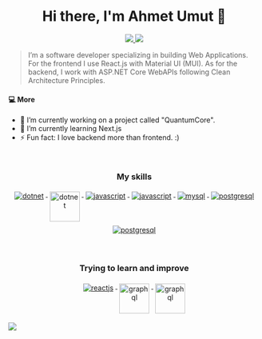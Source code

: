 <h1 align="center">Hi there, I'm Ahmet Umut 👋</h1>

<p align="center"> 
 <a href="https://github.com/lsquantum" alt="ahmetumut's github">
   <img src="https://img.shields.io/badge/-@lsquantum-%23181717?style=flat-square&logo=github" />
 </a>
 <a href="https://www.linkedin.com/in/ahmet-umut-serefoglu" alt="ahmetumut's linkedin">
   <img src="https://img.shields.io/badge/-lsquantum-blue?style=flat-square&logo=Linkedin&logoColor=white&link=https://www.linkedin.com/in/ahmet-umut-serefoglu" />
 </a>
</p>

> I’m a software developer specializing in building Web Applications. For the frontend I use React.js with Material UI (MUI). As for the backend, I work with ASP.NET Core WebAPIs following Clean Architecture Principles. 

#### 💻 More
- 🔭 I’m currently working on a project called "QuantumCore".
- 🌱 I’m currently learning Next.js
- ⚡ Fun fact: I love backend more than frontend. :) 

</br>
<div align="center"> 
  <h3>
   My skills
  </h3>
</div>

<p align="center">
  <a href="https://dotnet.microsoft.com/">
    <img src="https://www.vectorlogo.zone/logos/dotnet/dotnet-ar21.svg" alt="dotnet" style="vertical-align:top; margin:4px;">
  </a>
  <a href="https://dotnet.microsoft.com/">
    <img src="https://upload.wikimedia.org/wikipedia/commons/e/ee/.NET_Core_Logo.svg" height="60px" alt="dotnet" style="vertical-align:top; margin:4px;">
  </a>
  <a href="https://www.javascript.com/">
    <img src="https://www.vectorlogo.zone/logos/javascript/javascript-horizontal.svg" alt="javascript" style="vertical-align:top; margin:4px;">
  </a>  
   <a href="https://www.typescriptlang.org/">
    <img src="https://www.vectorlogo.zone/logos/typescriptlang/typescriptlang-ar21.svg" alt="javascript" style="vertical-align:top; margin:4px;">
  </a>
    <a href="https://www.mysql.com/">
    <img src="https://www.vectorlogo.zone/logos/mysql/mysql-horizontal.svg" alt="mysql" style="vertical-align:top; margin:4px;">
  </a>  
      <a href="https://www.postgresql.org/">
    <img src="https://www.vectorlogo.zone/logos/postgresql/postgresql-horizontal.svg" alt="postgresql" style="vertical-align:top; margin:4px;">
  </a> 
   </a>  
      <a href="https://www.mongodb.com">
    <img src="https://www.vectorlogo.zone/logos/mongodb/mongodb-ar21.svg" alt="postgresql" style="vertical-align:top; margin:4px;">
  </a> 
</p>

</br>

<div align="center"> 
  <h3>
   Trying to learn and improve
  </h3>
</div>

<p align="center">
  <a href="https://reactjs.org/">
    <img src="https://www.vectorlogo.zone/logos/reactjs/reactjs-ar21.svg" alt="reactjs" style="vertical-align:top; margin:4px;">
  </a>
  <a href="https://nodejs.org/">
    <img src="https://www.vectorlogo.zone/logos/nodejs/nodejs-horizontal.svg" height="60px" alt="graphql" style="vertical-align:top; margin:4px;">
  </a>
   <a href="https://jestjs.io/">
    <img src="https://www.vectorlogo.zone/logos/jestjsio/jestjsio-ar21.svg" height="60px" alt="graphql" style="vertical-align:top; margin:4px;">
  </a>
</p>
 
<img align="center" src="https://github-readme-stats.vercel.app/api/top-langs/?username=lsquantum&layout=compact" />

